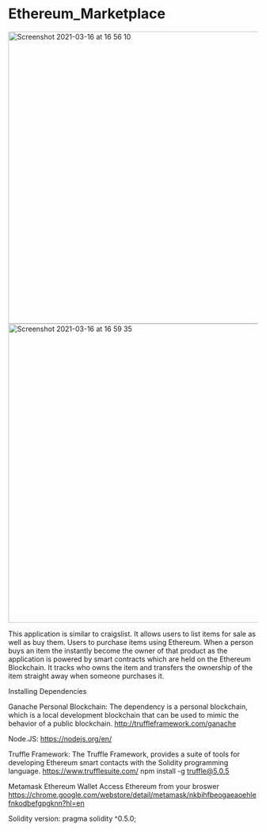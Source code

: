 # Ethereum_Marketplace
<img width="590" alt="Screenshot 2021-03-16 at 16 56 10" src="https://user-images.githubusercontent.com/29706281/111349291-eae4e900-8678-11eb-83b1-f11e5eda7cea.png">

<img width="604" alt="Screenshot 2021-03-16 at 16 59 35" src="https://user-images.githubusercontent.com/29706281/111349609-2f708480-8679-11eb-97be-159a9fe0c5d1.png">


This application is similar to craigslist. It allows users to list items for sale as well as buy them. 
Users to purchase items using Ethereum. 
When a person buys an item the instantly become the owner of that product as the application is powered by smart contracts which are held on the Ethereum Blockchain. 
It tracks who owns the item and transfers the ownership of the item straight away when someone purchases it. 


Installing Dependencies

Ganache Personal Blockchain:
The dependency is a personal blockchain, which is a local development blockchain that can be used to mimic the behavior of a public blockchain. 
http://truffleframework.com/ganache

Node.JS:
https://nodejs.org/en/

Truffle Framework:
The Truffle Framework, provides a suite of tools for developing Ethereum smart contacts with the Solidity programming language.
https://www.trufflesuite.com/
npm install -g truffle@5.0.5

Metamask Ethereum Wallet
Access Ethereum from your broswer
https://chrome.google.com/webstore/detail/metamask/nkbihfbeogaeaoehlefnkodbefgpgknn?hl=en

Solidity version:
pragma solidity ^0.5.0;
